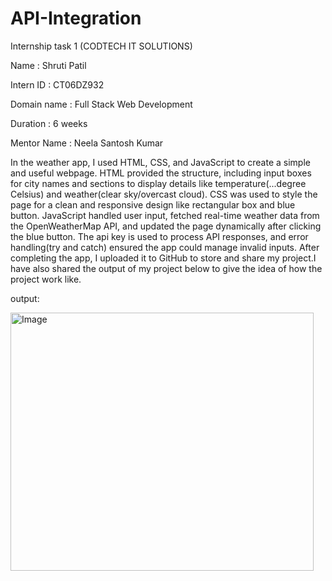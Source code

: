 # API-Integration

Internship task 1 (CODTECH IT SOLUTIONS)

Name : Shruti Patil

Intern ID : CT06DZ932

Domain name : Full Stack Web Development

Duration : 6 weeks

Mentor Name : Neela Santosh Kumar

In the weather app, I used HTML, CSS, and JavaScript to create a simple and useful webpage. HTML provided the structure, including input boxes for city names and sections to display details like temperature(...degree Celsius) and weather(clear sky/overcast cloud). CSS was used to style the page for a clean and responsive design like rectangular box and blue button. JavaScript handled user input, fetched real-time weather data from the OpenWeatherMap API, and updated the page dynamically after clicking the blue button. The api key is used to process API responses, and error handling(try and catch) ensured the app could manage invalid inputs. After completing the app, I uploaded it to GitHub to store and share my project.I have also shared the output of my project below to give the idea of how the project work like.

output:

<img width="485" height="413" alt="Image" src="https://github.com/user-attachments/assets/3b72e8a2-1b26-4690-a806-bc952d6adc55" />
